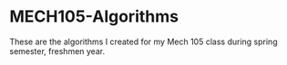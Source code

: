 # MECH105-Algorithms
These are the algorithms I created for my Mech 105 class during spring semester, freshmen year. 
